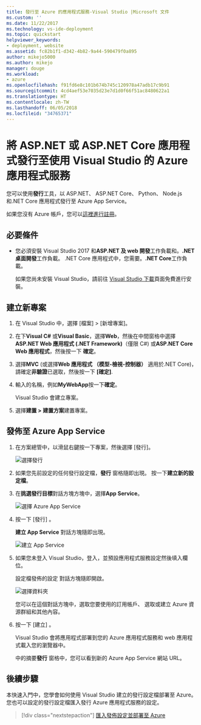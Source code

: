 ```yaml
---
title: 發行至 Azure 的應用程式服務-Visual Studio |Microsoft 文件
ms.custom: ''
ms.date: 11/22/2017
ms.technology: vs-ide-deployment
ms.topic: quickstart
helpviewer_keywords:
- deployment, website
ms.assetid: fc82b1f1-d342-4b82-9a44-590479f0a895
author: mikejo5000
ms.author: mikejo
manager: douge
ms.workload:
- azure
ms.openlocfilehash: f91fd6e8c101b674b745c120978a47adb17c9b91
ms.sourcegitcommit: 4cd4aef53e7035d23e7d1d0f66f51ac8480622a1
ms.translationtype: HT
ms.contentlocale: zh-TW
ms.lasthandoff: 06/05/2018
ms.locfileid: "34765371"
---
```

# <a name="publish-an-aspnet-or-aspnet-core-app-to-azure-app-service-using-visual-studio"></a>將 ASP.NET 或 ASP.NET Core 應用程式發行至使用 Visual Studio 的 Azure 應用程式服務

您可以使用**發行**工具，以 ASP.NET、 ASP.NET Core、 Python、 Node.js 和.NET Core 應用程式發行至 Azure App Service。

如果您沒有 Azure 帳戶，您可以[這裡進行註冊](https://azure.microsoft.com/free/?ref=microsoft.com&utm_source=microsoft.com&utm_medium=doc&utm_campaign=visualstudio)。

## <a name="prerequisites"></a>必要條件

* 您必須安裝 Visual Studio 2017 和**ASP.NET 及 web 開發**工作負載和。**.NET 桌面開發**工作負載。 .NET Core 應用程式中，您需要。**.NET Core**工作負載。

    如果您尚未安裝 Visual Studio，請前往 [Visual Studio 下載](https://www.visualstudio.com/downloads/?utm_medium=microsoft&utm_source=docs.microsoft.com&utm_campaign=button+cta&utm_content=download+vs2017)頁面免費進行安裝。

## <a name="create-a-new-project"></a>建立新專案 

1. 在 Visual Studio 中，選擇 [檔案] > [新增專案]。

1. 在下**Visual C#** 或**Visual Basic**，選擇**Web**，然後在中間窗格中選擇  **ASP.NET Web 應用程式 (.NET Framework)**（僅限 C#) 或**ASP.NET Core Web 應用程式**，然後按一下 **確定**。

1. 選擇**MVC** (或選擇**Web 應用程式 （模型-檢視-控制器）** 適用於.NET Core)，請確定**非驗證**已選取，然後按一下 **[確定]**.

1. 輸入的名稱，例如**MyWebApp**按一下**確定**。

    Visual Studio 會建立專案。

1. 選擇**建置 > 建置方案**建置專案。

## <a name="publish-to-azure-app-service"></a>發佈至 Azure App Service

1. 在方案總管中，以滑鼠右鍵按一下專案，然後選擇 [發行]。

    ![選擇發行](../deployment/media/quickstart-publish-aspnet.png "選擇發行")

1. 如果您先前設定的任何發行設定檔，**發行** 窗格隨即出現。 按一下**建立新的設定檔**。

1. 在**挑選發行目標**對話方塊方塊中，選擇**App Service**。

    ![選擇 Azure App Service](../deployment/media/quickstart-publish-azure.png "選擇 Azure App Service")

1. 按一下 [發行] 。

    **建立 App Service**  對話方塊隨即出現。

    ![建立 App Service](../deployment/media/quickstart-publish-settings-app-service.png "建立 Azure App Service")
    
1. 如果您未登入 Visual Studio，登入，並預設應用程式服務設定然後填入欄位。

    設定檔發佈的設定 對話方塊隨即開啟。

    ![選擇資料夾](../deployment/media/quickstart-publish-settings-web.png "選擇資料夾")

    您可以在這個對話方塊中，選取您要使用的訂用帳戶、 選取或建立 Azure 資源群組和其他內容。

1. 按一下 [建立] 。

    Visual Studio 會將應用程式部署到您的 Azure 應用程式服務和 web 應用程式載入您的瀏覽器中。

    中的摘要**發行** 窗格中，您可以看到新的 Azure App Service 網站 URL。

## <a name="next-steps"></a>後續步驟

本快速入門中，您學會如何使用 Visual Studio 建立的發行設定檔部署至 Azure。 您也可以設定的發行設定檔匯入發行 Azure 應用程式服務的設定。

> [!div class="nextstepaction"]
> [匯入發佈設定並部署至 Azure](tutorial-import-publish-settings-azure.md)
